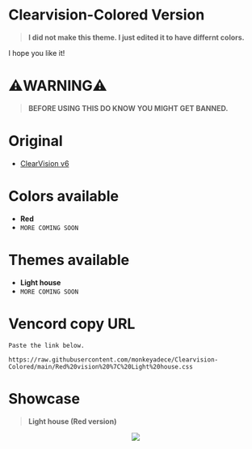 # Clearvision-Colored Version
> **I did not make this theme. I just edited it to have differnt colors.**

I hope you like it!

# ⚠️WARNING⚠️
> **BEFORE USING THIS DO KNOW YOU MIGHT GET BANNED.**

# Original
- [ClearVision v6](https://github.com/ClearVision/ClearVision-v6)

# Colors available
- **Red**
- `MORE COMING SOON` 
# Themes available
- **Light house**
- `MORE COMING SOON`

# Vencord copy URL

```Paste the link below.```

    https://raw.githubusercontent.com/monkeyadece/Clearvision-Colored/main/Red%20vision%20%7C%20Light%20house.css


# Showcase
> **Light house (Red version)**

<p align="center">
<img src="/showcase/lighthouse_showcase.png">
